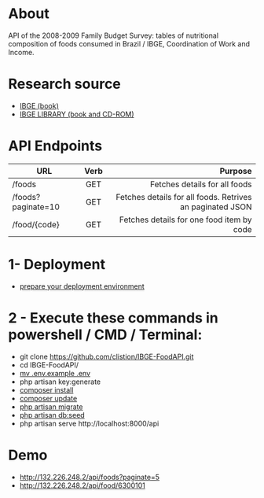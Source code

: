 # About
API of the 2008-2009 Family Budget Survey: tables of nutritional composition of foods consumed in Brazil / IBGE, Coordination of Work and Income.

# Research source
- [IBGE (book) ](https://biblioteca.ibge.gov.br/visualizacao/livros/liv50002.pdf)
- [IBGE LIBRARY (book and CD-ROM)](https://biblioteca.ibge.gov.br/index.php/biblioteca-catalogo?view=detalhes&id=250002)

# API Endpoints
 |  URL  |	Verb| Purpose|
 |----------|:-------------:|------:|
 | /foods |	GET | Fetches details for all foods
 | /foods?paginate=10 |	GET | Fetches details for all foods. Retrives an paginated JSON
 | /food/{code}| GET | Fetches details for one food item by code
 
 
# 1- Deployment
 - [prepare your deployment environment ](https://laravel.com/docs/10.x/deployment)

# 2 - Execute these commands in powershell / CMD / Terminal:
 - git clone https://github.com/clistion/IBGE-FoodAPI.git
 - cd IBGE-FoodAPI/
 - [mv .env.example .env](https://laravel.com/docs/10.x/configuration#environment-configuration)
 - php artisan key:generate
 - [composer install](https://getcomposer.org/download/)
 - [composer update](https://getcomposer.org/download/)
 - [php artisan migrate](https://laravel.com/docs/10.x/migrations#roll-back-migrate-using-a-single-command)
 - [php artisan db:seed](https://laravel.com/docs/10.x/seeding#main-content)
 - php artisan serve
   http://localhost:8000/api

# Demo
 - http://132.226.248.2/api/foods?paginate=5
 - http://132.226.248.2/api/food/6300101

